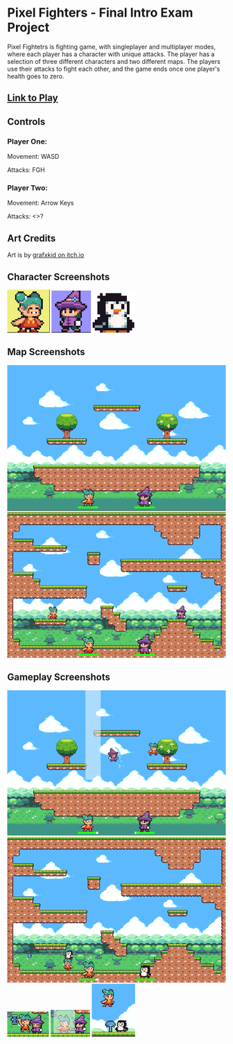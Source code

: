 <h1>Pixel Fighters - Final Intro Exam Project</h1>
<p>Pixel Fightetrs is fighting game, with singleplayer and multiplayer modes, where each player has a character with unique attacks. The player has a selection of three different characters and two different maps. The players use their attacks to fight each other, and the game ends once one player's health goes to zero.</p>
<h2><a href="https://editor.p5js.org/738991/full/p36fUUunD">Link to Play</a></h2>
<h2>Controls</h2>
<h3>Player One:</h3>
<p>Movement: WASD</p>
<p>Attacks: FGH</p>
<h3>Player Two:</h3>
<p>Movement: Arrow Keys</p>
<p>Attacks: <>?</p>
<h2>Art Credits</h2>
<p>Art is by <a href="https://grafxkid.itch.io">grafxkid on itch.io</a></p>
<h2>Character Screenshots</h2>
<img src="screenshots/hammerscreenshot.PNG">
<img src="screenshots/wizardscreenshot.PNG">
<img src="screenshots/penguinscreenshot.PNG">
<h2>Map Screenshots</h2>
<img src="screenshots/map1screenshot.PNG">
<img src="screenshots/map2screenshot.PNG">
<h2>Gameplay Screenshots</h2>
<img src="screenshots/gameplay4.PNG">
<img src="screenshots/gameplay5.PNG">
<img src="screenshots/gameplay1.PNG">
<img src="screenshots/gameplay2.PNG">
<img src="screenshots/gameplay3.PNG">
